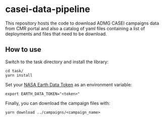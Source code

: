 # casei-data-pipeline

This repository hosts the code to download ADMG CASEI campaigns data from CMR portal and also a catalog of yaml files containing a list of deployments and files that need to be download.

## How to use

Switch to the task directory and install the library:

```
cd task/
yarn install
```

Set your [NASA Earth Data Token](https://urs.earthdata.nasa.gov/) as an environment variable:

```
export EARTH_DATA_TOKEN="<token>"
```

Finally, you can download the campaign files with:

```
yarn download ../campaigns/<campaign_name>
```